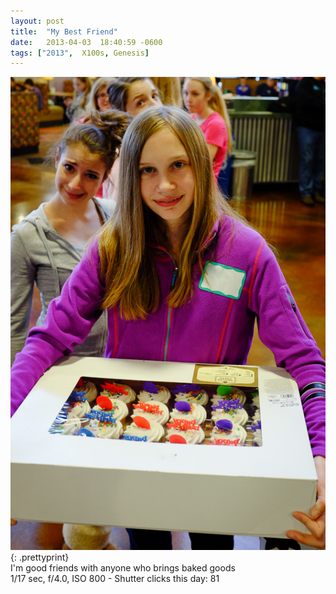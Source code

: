 ```yaml
---
layout: post
title:  "My Best Friend"
date:   2013-04-03  18:40:59 -0600
tags: ["2013",  X100s, Genesis]
---
```

![:title](/images/2013/2013_0403_DSCF0060.jpg)
{: .prettyprint}  
I'm good friends with anyone who brings baked goods  
1/17 sec, f/4.0, ISO 800 - Shutter clicks this day: 81